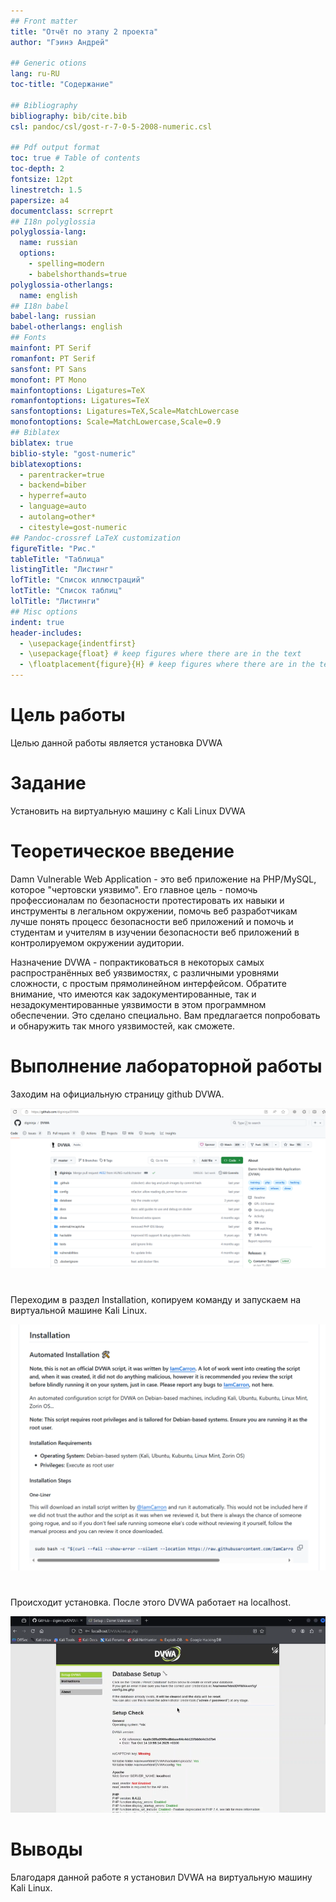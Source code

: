 ```yaml
---
## Front matter
title: "Отчёт по этапу 2 проекта"
author: "Гэинэ Андрей"

## Generic otions
lang: ru-RU
toc-title: "Содержание"

## Bibliography
bibliography: bib/cite.bib
csl: pandoc/csl/gost-r-7-0-5-2008-numeric.csl

## Pdf output format
toc: true # Table of contents
toc-depth: 2
fontsize: 12pt
linestretch: 1.5
papersize: a4
documentclass: scrreprt
## I18n polyglossia
polyglossia-lang:
  name: russian
  options:
	- spelling=modern
	- babelshorthands=true
polyglossia-otherlangs:
  name: english
## I18n babel
babel-lang: russian
babel-otherlangs: english
## Fonts
mainfont: PT Serif
romanfont: PT Serif
sansfont: PT Sans
monofont: PT Mono
mainfontoptions: Ligatures=TeX
romanfontoptions: Ligatures=TeX
sansfontoptions: Ligatures=TeX,Scale=MatchLowercase
monofontoptions: Scale=MatchLowercase,Scale=0.9
## Biblatex
biblatex: true
biblio-style: "gost-numeric"
biblatexoptions:
  - parentracker=true
  - backend=biber
  - hyperref=auto
  - language=auto
  - autolang=other*
  - citestyle=gost-numeric
## Pandoc-crossref LaTeX customization
figureTitle: "Рис."
tableTitle: "Таблица"
listingTitle: "Листинг"
lofTitle: "Список иллюстраций"
lotTitle: "Список таблиц"
lolTitle: "Листинги"
## Misc options
indent: true
header-includes:
  - \usepackage{indentfirst}
  - \usepackage{float} # keep figures where there are in the text
  - \floatplacement{figure}{H} # keep figures where there are in the text
---
```


# Цель работы

Целью данной работы является установка DVWA

# Задание

Установить на виртуальную машину с Kali Linux DVWA

# Теоретическое введение

Damn Vulnerable Web Application - это веб приложение на PHP/MySQL, которое "чертовски уязвимо". Его главное цель - помочь профессионалам по безопасности протестировать их навыки и инструменты в легальном окружении, помочь веб разработчикам лучше понять процесс безопасности веб приложений и помочь и студентам и учителям в изучении безопасности веб приложений в контролируемом окружении аудитории.

Назначение DVWA - попрактиковаться в некоторых самых распространённых веб уязвимостях, с различными уровнями сложности, с простым прямолинейном интерфейсом. Обратите внимание, что имеются как задокументированные, так и незадокументированные уязвимости в этом программном обеспечении. Это сделано специально. Вам предлагается попробовать и обнаружить так много уязвимостей, как сможете.

# Выполнение лабораторной работы

Заходим на официальную страницу github DVWA.

![Рис.1](image\1.png)  

#

Переходим в раздел Installation, копируем команду и запускаем на виртуальной машине Kali Linux.

![Рис.2](image\2.png)  

#

Происходит установка. После этого DVWA работает на localhost.

![Рис.3](image\3.png)  

# Выводы

Благодаря данной работе я установил DVWA на виртуальную машину Kali Linux.